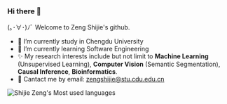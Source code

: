 ### Hi there 👋
(｡･∀･)ﾉﾞ Welcome to Zeng Shijie's github.

- 🔭 I’m currently study in Chengdu University
- 🌱 I’m currently learning Software Engineering
- ✨ My research interests include but not limit to **Machine Learning** (Unsupervised Learning), **Computer Vision** (Semantic Segmentation), **Causal Inference**, **Bioinformatics**.
- 💬 Cantact me by email: zengshijie@stu.cdu.edu.cn

![Shijie Zeng's Most used languages](https://github-readme-stats.vercel.app/api/top-langs?username=firesaku&show_icons=true&count_private=true&theme=gotham)


<!--
**firesaku/firesaku** is a ✨ _special_ ✨ repository because its `README.md` (this file) appears on your GitHub profile.

Here are some ideas to get you started:

- 🔭 I’m currently working on ...
- 🌱 I’m currently learning ...
- 👯 I’m looking to collaborate on ...
- 🤔 I’m looking for help with ...
- 💬 Ask me about ...
- 📫 How to reach me: ...
- 😄 Pronouns: ...
- ⚡ Fun fact: ...
-->
